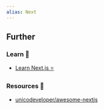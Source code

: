 ```yaml
---
alias: Next
---
```


## Further

### Learn 🧠

- [Learn Next.js ⭐](https://nextjs.org/learn/foundations/about-nextjs)

### Resources 🧩

- [unicodeveloper/awesome-nextjs](https://github.com/unicodeveloper/awesome-nextjs#readme)